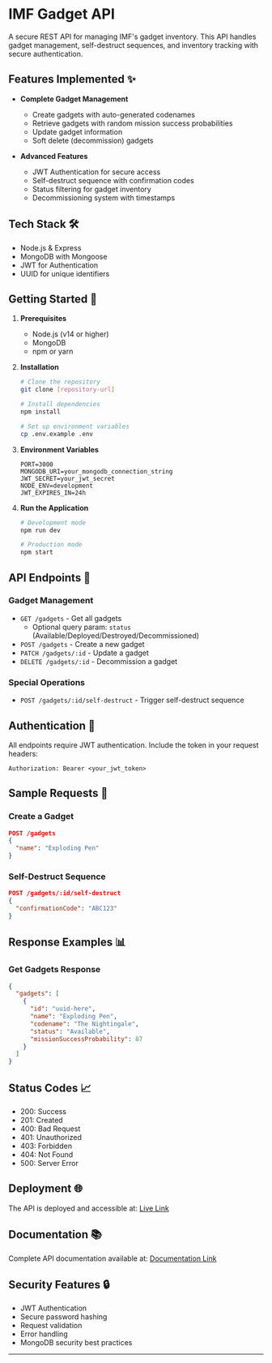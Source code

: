 # IMF Gadget API

A secure REST API for managing IMF's gadget inventory. This API handles gadget management, self-destruct sequences, and inventory tracking with secure authentication.

## Features Implemented ✨

- **Complete Gadget Management**
  - Create gadgets with auto-generated codenames
  - Retrieve gadgets with random mission success probabilities
  - Update gadget information
  - Soft delete (decommission) gadgets
  
- **Advanced Features**
  - JWT Authentication for secure access
  - Self-destruct sequence with confirmation codes
  - Status filtering for gadget inventory
  - Decommissioning system with timestamps

## Tech Stack 🛠

- Node.js & Express
- MongoDB with Mongoose
- JWT for Authentication
- UUID for unique identifiers

## Getting Started 🚀

1. **Prerequisites**
   - Node.js (v14 or higher)
   - MongoDB
   - npm or yarn

2. **Installation**
   ```bash
   # Clone the repository
   git clone [repository-url]

   # Install dependencies
   npm install

   # Set up environment variables
   cp .env.example .env
   ```

3. **Environment Variables**
   ```
   PORT=3000
   MONGODB_URI=your_mongodb_connection_string
   JWT_SECRET=your_jwt_secret
   NODE_ENV=development
   JWT_EXPIRES_IN=24h
   ```

4. **Run the Application**
   ```bash
   # Development mode
   npm run dev

   # Production mode
   npm start
   ```

## API Endpoints 🔌

### Gadget Management
- `GET /gadgets` - Get all gadgets
  - Optional query param: `status` (Available/Deployed/Destroyed/Decommissioned)
- `POST /gadgets` - Create a new gadget
- `PATCH /gadgets/:id` - Update a gadget
- `DELETE /gadgets/:id` - Decommission a gadget

### Special Operations
- `POST /gadgets/:id/self-destruct` - Trigger self-destruct sequence

## Authentication 🔐

All endpoints require JWT authentication. Include the token in your request headers:
```
Authorization: Bearer <your_jwt_token>
```

## Sample Requests 📝

### Create a Gadget
```json
POST /gadgets
{
  "name": "Exploding Pen"
}
```

### Self-Destruct Sequence
```json
POST /gadgets/:id/self-destruct
{
  "confirmationCode": "ABC123"
}
```

## Response Examples 📊

### Get Gadgets Response
```json
{
  "gadgets": [
    {
      "id": "uuid-here",
      "name": "Exploding Pen",
      "codename": "The Nightingale",
      "status": "Available",
      "missionSuccessProbability": 87
    }
  ]
}
```

## Status Codes 📈

- 200: Success
- 201: Created
- 400: Bad Request
- 401: Unauthorized
- 403: Forbidden
- 404: Not Found
- 500: Server Error

## Deployment 🌐

The API is deployed and accessible at:
[Live Link](https://imf-assignment.onrender.com/)

## Documentation 📚

Complete API documentation available at:
[Documentation Link](https://upraised-assignment.postman.co/workspace/Upraised-Assignment-Workspace~118bb136-bc02-4c6b-94e7-381e209dcb50/collection/33498402-06f7d41f-7e09-4464-9c8c-fb0ecf513d7b?action=share&creator=33498402)


## Security Features 🔒

- JWT Authentication
- Secure password hashing
- Request validation
- Error handling
- MongoDB security best practices

---
